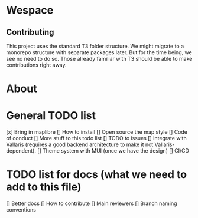 # Wespace 

## Contributing

This project uses the standard T3 folder structure. We might migrate to a monorepo structure with separate packages later. But for the time being, we see no need to do so. Those already familiar with T3 should be able to make contributions right away.

# About 

# General TODO list 

[x] Bring in maplibre
[] How to install
[] Open source the map style
[] Code of conduct
[] More stuff to this todo list
[] TODO to issues
[] Integrate with Vallaris (requires a good backend architecture to make it not Vallaris-dependent).
[] Theme system with MUI (once we have the design)
[] CI/CD

# TODO list for docs (what we need to add to this file)
[] Better docs
[] How to contribute
[] Main reviewers
[] Branch naming conventions